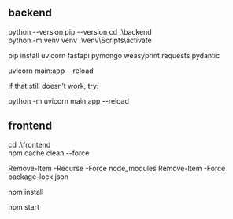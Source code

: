 ## backend 
python --version
pip --version
cd .\backend\
python -m venv venv
.\venv\Scripts\activate

pip install uvicorn fastapi pymongo weasyprint requests pydantic

uvicorn main:app --reload

If that still doesn’t work, try:

python -m uvicorn main:app --reload


## frontend
cd .\frontend\
npm cache clean --force

Remove-Item -Recurse -Force node_modules
Remove-Item -Force package-lock.json

npm install

npm start